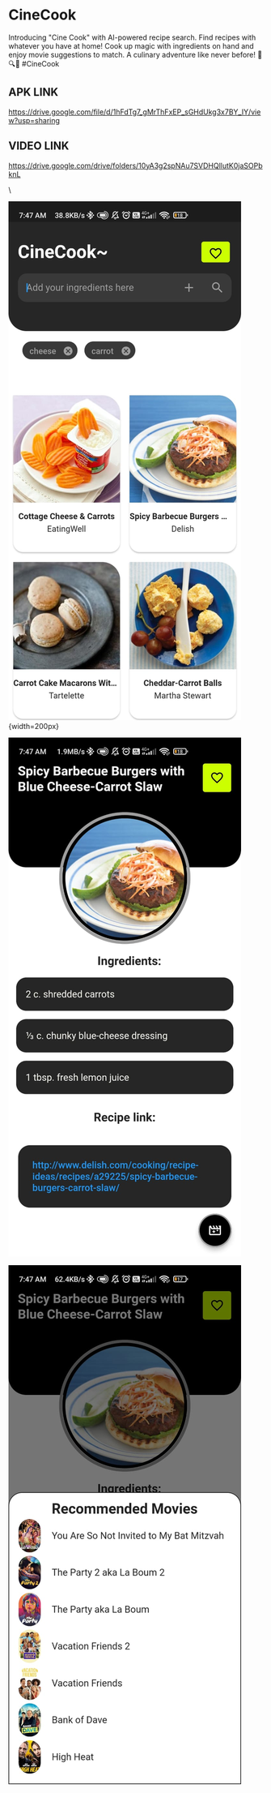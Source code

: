 # CineCook

Introducing "Cine Cook" with AI-powered recipe search. Find recipes with whatever you have at home! Cook up magic with ingredients on hand and enjoy movie suggestions to match. A culinary adventure like never before! 🍳🔍🎥 #CineCook


## APK LINK

https://drive.google.com/file/d/1hFdTg7_gMrThFxEP_sGHdUkg3x7BY_IY/view?usp=sharing

## VIDEO LINK 

https://drive.google.com/drive/folders/10yA3g2spNAu7SVDHQllutK0jaSOPbknL


\


![alt text style="width:20px; height:40px"](https://github.com/Shivam5162323/appxcel-rec/blob/main/assets/images/WhatsApp%20Image%202023-08-26%20at%207.53.21%20AM.jpeg?raw=true){width=200px}

![alt text style="width:20px; height:40px"](https://github.com/Shivam5162323/appxcel-rec/blob/main/assets/images/WhatsApp%20Image%202023-08-26%20at%207.53.22%20AM.jpeg?raw=true)

![alt text style="width:20px; height:40px"](https://github.com/Shivam5162323/appxcel-rec/blob/main/assets/images/WhatsApp%20Image%202023-08-26%20at%207.53.23%20AM.jpeg?raw=true)

